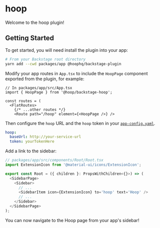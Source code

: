 # hoop

Welcome to the hoop plugin!

## Getting Started

To get started, you will need install the plugin into your app:

```bash
# From your Backstage root directory
yarn add --cwd packages/app @hoophq/backstage-plugin
```

Modify your app routes in `App.tsx` to include the `HoopPage` component exported from the plugin, for example:

```tsx
// In packages/app/src/App.tsx
import { HoopPage } from '@hoop/backstage-hoop';

const routes = (
  <FlatRoutes>
    {/* ...other routes */}
    <Route path="/hoop" element={<HoopPage />} />
```

Then configure the `hoop` URL and the `hoop` token in your [`app-config.yaml`](https://github.com/backstage/backstage/blob/master/app-config.yaml).

```yaml
hoop:
  baseUrl: http://your-service-url
  token: yourTokenHere
```

Add a link to the sidebar:

```ts
// packages/app/src/components/Root/Root.tsx
import ExtensionIcon from '@material-ui/icons/ExtensionIcon';

export const Root = ({ children }: PropsWithChildren<{}>) => (
  <SidebarPage>
    <Sidebar>
      // ...
      <SidebarItem icon={ExtensionIcon} to='hoop' text='Hoop' />
      // ...
    </Sidebar>
  </SidebarPage>
);
```

You can now navigate to the Hoop page from your app's sidebar!

